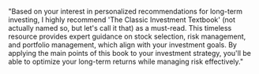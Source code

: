 "Based on your interest in personalized recommendations for long-term investing, I highly recommend 'The Classic Investment Textbook' (not actually named so, but let's call it that) as a must-read. This timeless resource provides expert guidance on stock selection, risk management, and portfolio management, which align with your investment goals. By applying the main points of this book to your investment strategy, you'll be able to optimize your long-term returns while managing risk effectively."